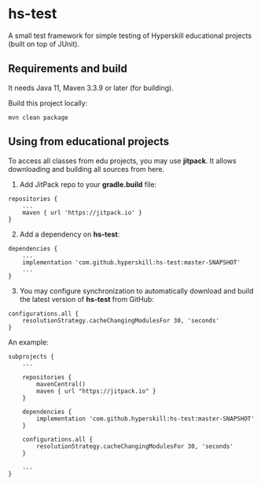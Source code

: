 # hs-test
A small test framework for simple testing of Hyperskill educational projects (built on top of JUnit).

## Requirements and build

It needs Java 11, Maven 3.3.9 or later (for building).

Build this project locally:
```
mvn clean package
```

## Using from educational projects

To access all classes from edu projects, you may use **jitpack**. It allows downloading and building all sources from here.

1) Add JitPack repo to your **gradle.build** file:

```
repositories {
    ...
    maven { url 'https://jitpack.io' }
}
``` 

2) Add a dependency on **hs-test**:

```
dependencies {
    ...
    implementation 'com.github.hyperskill:hs-test:master-SNAPSHOT'
    ...
}
```

3) You may configure synchronization to automatically download and build the latest version of **hs-test** from GitHub:

```
configurations.all {
    resolutionStrategy.cacheChangingModulesFor 30, 'seconds'
}
```

An example:

```
subprojects {
    ...
 
    repositories {
        mavenCentral()
        maven { url "https://jitpack.io" }
    }

    dependencies {
        implementation 'com.github.hyperskill:hs-test:master-SNAPSHOT'
    }

    configurations.all {
        resolutionStrategy.cacheChangingModulesFor 30, 'seconds'
    }
    
    ...
}
```
